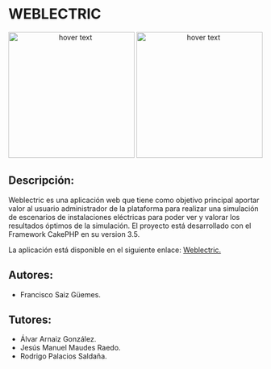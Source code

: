 # WEBLECTRIC

<p align="center">
  <img src="https://github.com/fransaiz95/Weblectric2018/blob/master/resources/readme/ubu.png" width="250" title="hover text">
  <img src="https://github.com/fransaiz95/Weblectric2018/blob/master/resources/readme/weblectric.png" width="250" title="hover text">
</p>

## Descripción: 
Weblectric es una aplicación web que tiene como objetivo principal aportar valor al usuario administrador de la plataforma para realizar una simulación de escenarios de instalaciones eléctricas para poder ver y valorar los resultados óptimos de la simulación.
El proyecto está desarrollado con el Framework CakePHP en su version 3.5. 

La aplicación está disponible en el siguiente enlace: [Weblectric.](https://www.proyectoubu.nesiweb.com/)

## Autores: 
- Francisco Saiz Güemes.
## Tutores:
- Álvar Arnaiz González.
- Jesús Manuel Maudes Raedo.
- Rodrigo Palacios Saldaña.
